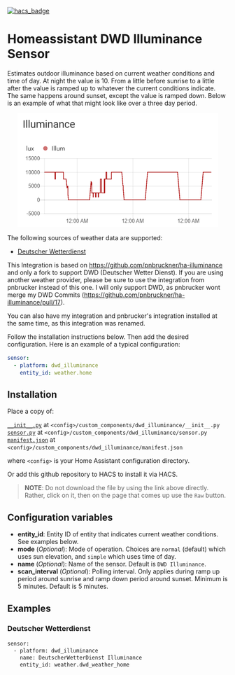 [![hacs_badge](https://img.shields.io/badge/HACS-Custom-orange.svg)](https://github.com/custom-components/hacs)
# Homeassistant DWD Illuminance Sensor
Estimates outdoor illuminance based on current weather conditions and time of day. At night the value is 10. From a little before sunrise to a little after the value is ramped up to whatever the current conditions indicate. The same happens around sunset, except the value is ramped down. Below is an example of what that might look like over a three day period.

<p align="center">
  <img src=images/illuminance_history.png>
</p>

The following sources of weather data are supported:
* [Deutscher Wetterdienst](https://github.com/FL550/dwd_weather)

This Integration is based on https://github.com/pnbruckner/ha-illuminance and only a fork to support DWD (Deutscher Wetter Dienst). If you are using another weather provider, please be sure to use the integration from pnbrucker instead of this one. I will only support DWD, as pnbrucker wont merge my DWD Commits (https://github.com/pnbruckner/ha-illuminance/pull/17).

You can also have my integration and pnbrucker's integration installed at the same time, as this integration was renamed.


Follow the installation instructions below.
Then add the desired configuration. Here is an example of a typical configuration:
```yaml
sensor:
  - platform: dwd_illuminance
    entity_id: weather.home
```
## Installation
Place a copy of:

[`__init__.py`](custom_components/dwd_illuminance/__init__.py) at `<config>/custom_components/dwd_illuminance/__init__.py`
[`sensor.py`](custom_components/dwd_illuminance/sensor.py) at `<config>/custom_components/dwd_illuminance/sensor.py`
[`manifest.json`](custom_components/dwd_illuminance/manifest.json) at `<config>/custom_components/dwd_illuminance/manifest.json`

where `<config>` is your Home Assistant configuration directory.

Or add this github repository to HACS to install it via HACS.

>__NOTE__: Do not download the file by using the link above directly. Rather, click on it, then on the page that comes up use the `Raw` button.

## Configuration variables
- **entity_id**: Entity ID of entity that indicates current weather conditions. See examples below.
- **mode** (*Optional*): Mode of operation. Choices are `normal` (default) which uses sun elevation, and `simple` which uses time of day.
- **name** (*Optional*): Name of the sensor. Default is `DWD Illuminance`.
- **scan_interval** (*Optional*): Polling interval. Only applies during ramp up period around sunrise and ramp down period around sunset. Minimum is 5 minutes. Default is 5 minutes.
## Examples

### Deutscher Wetterdienst
```
sensor:
  - platform: dwd_illuminance
    name: DeutscherWetterDienst Illuminance
    entity_id: weather.dwd_weather_home
```